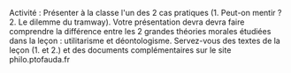 Activité : Présenter à la classe l'un des 2 cas pratiques (1. Peut-on mentir ? 2. Le dilemme du tramway). Votre présentation devra devra faire comprendre la différence entre les 2 grandes théories morales étudiées dans la leçon : utilitarisme et déontologisme.
Servez-vous des textes de la leçon (1. et 2.) et des documents complémentaires sur le site philo.ptofauda.fr